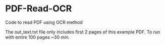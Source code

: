 # PDF-Read-OCR
Code to read PDF using OCR method

The out_text.txt file only includes first 2 pages of this example PDF. To run with entire 100 pages ~30 min.
